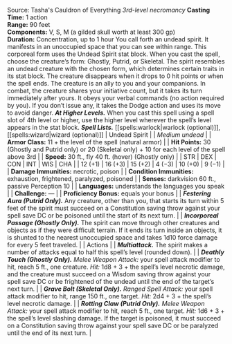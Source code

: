 Source: Tasha's Cauldron of Everything
*3rd-level necromancy*
**Casting Time:** 1 action  
**Range:** 90 feet  
**Components:** V, S, M (a gilded skull worth at least 300 gp)  
**Duration:** Concentration, up to 1 hour
You call forth an undead spirit. It manifests in an unoccupied space that you can see within range. This corporeal form uses the Undead Spirit stat block. When you cast the spell, choose the creature’s form: Ghostly, Putrid, or Skeletal. The spirit resembles an undead creature with the chosen form, which determines certain traits in its stat block. The creature disappears when it drops to 0 hit points or when the spell ends.
The creature is an ally to you and your companions. In combat, the creature shares your initiative count, but it takes its turn immediately after yours. It obeys your verbal commands (no action required by you). If you don’t issue any, it takes the Dodge action and uses its move to avoid danger.
***At Higher Levels.*** When you cast this spell using a spell slot of 4th level or higher, use the higher level wherever the spell’s level appears in the stat block.
***Spell Lists.*** [[spells:warlock|warlock (optional)]], [[spells:wizard|wizard (optional)]]
| Undead Spirit |
| *Medium undead* |
| **Armor Class:** 11 + the level of the spell (natural armor) |
| **Hit Points:** 30 (Ghostly and Putrid only) or 20 (Skeletal only) + 10 for each level of the spell above 3rd |
| **Speed:** 30 ft., fly 40 ft. (hover) (Ghostly only) |
| STR | DEX | CON | INT | WIS | CHA |
| 12 (+1) | 16 (+3) | 15 (+2) | 4 (−3) | 10 (+0) | 9 (−1) |
| **Damage Immunities:** necrotic, poison |
| **Condition Immunities:** exhaustion, frightened, paralyzed, poisoned |
| **Senses:** darkvision 60 ft., passive Perception 10 |
| **Languages:** understands the languages you speak |
| **Challenge:** — |
| **Proficiency Bonus:** equals your bonus |
| ***Festering Aura (Putrid Only).*** Any creature, other than you, that starts its turn within 5 feet of the spirit must succeed on a Constitution saving throw against your spell save DC or be poisoned until the start of its next turn. |
| ***Incorporeal Passage (Ghostly Only).*** The spirit can move through other creatures and objects as if they were difficult terrain. If it ends its turn inside an objects, it is shunted to the nearest unoccupied space and takes 1d10 force damage for every 5 feet traveled. |
| Actions |
| ***Multiattack.*** The spirit makes a number of attacks equal to half this spell’s level (rounded down). |
| ***Deathly Touch (Ghostly Only).*** *Melee Weapon Attack:* your spell attack modifier to hit, reach 5 ft., one creature. *Hit:* 1d8 + 3 + the spell’s level necrotic damage, and the creature must succeed on a Wisdom saving throw against your spell save DC or be frightened of the undead until the end of the target’s next turn. |
| ***Grave Bolt (Skeletal Only).*** *Ranged Spell Attack:* your spell attack modifier to hit, range 150 ft., one target. *Hit:* 2d4 + 3 + the spell’s level necrotic damage. |
| ***Rotting Claw (Putrid Only).*** *Melee Weapon Attack:* your spell attack modifier to hit, reach 5 ft., one target. *Hit:* 1d6 + 3 + the spell’s level slashing damage. If the target is poisoned, it must succeed on a Constitution saving throw against your spell save DC or be paralyzed until the end of its next turn. |